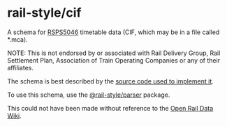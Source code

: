 # rail-style/cif

A schema for
[RSPS5046](https://www.raildeliverygroup.com/files/Publications/services/rsp/RSPS5046_timetable_information_data_feed_interface_specification.pdf)
timetable data (CIF, which may be in a file called *.mca).

NOTE: This is not endorsed by or associated with Rail Delivery Group, Rail
Settlement Plan, Association of Train Operating Companies or any of their
affiliates.

The schema is best described by the [source code used to implement it](https://github.com/train-of-consequences/rail-style/blob/master/packages/cif/index.js).

To use this schema, use the
[@rail-style/parser](https://www.npmjs.com/package/@rail-style/parser) package.

This could not have been made without reference to the
[Open Rail Data Wiki](https://wiki.openraildata.com).
